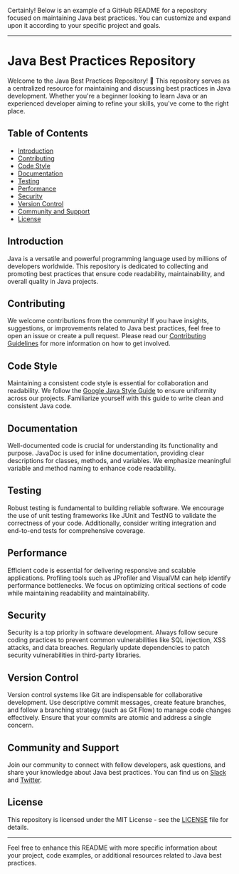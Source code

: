 Certainly! Below is an example of a GitHub README for a repository focused on maintaining Java best practices. You can customize and expand upon it according to your specific project and goals.

---

# Java Best Practices Repository

Welcome to the Java Best Practices Repository! 🚀 This repository serves as a centralized resource for maintaining and discussing best practices in Java development. Whether you're a beginner looking to learn Java or an experienced developer aiming to refine your skills, you've come to the right place.

## Table of Contents

- [Introduction](#introduction)
- [Contributing](#contributing)
- [Code Style](#code-style)
- [Documentation](#documentation)
- [Testing](#testing)
- [Performance](#performance)
- [Security](#security)
- [Version Control](#version-control)
- [Community and Support](#community-and-support)
- [License](#license)

## Introduction

Java is a versatile and powerful programming language used by millions of developers worldwide. This repository is dedicated to collecting and promoting best practices that ensure code readability, maintainability, and overall quality in Java projects.

## Contributing

We welcome contributions from the community! If you have insights, suggestions, or improvements related to Java best practices, feel free to open an issue or create a pull request. Please read our [Contributing Guidelines](CONTRIBUTING.md) for more information on how to get involved.

## Code Style

Maintaining a consistent code style is essential for collaboration and readability. We follow the [Google Java Style Guide](https://google.github.io/styleguide/javaguide.html) to ensure uniformity across our projects. Familiarize yourself with this guide to write clean and consistent Java code.

## Documentation

Well-documented code is crucial for understanding its functionality and purpose. JavaDoc is used for inline documentation, providing clear descriptions for classes, methods, and variables. We emphasize meaningful variable and method naming to enhance code readability.

## Testing

Robust testing is fundamental to building reliable software. We encourage the use of unit testing frameworks like JUnit and TestNG to validate the correctness of your code. Additionally, consider writing integration and end-to-end tests for comprehensive coverage.

## Performance

Efficient code is essential for delivering responsive and scalable applications. Profiling tools such as JProfiler and VisualVM can help identify performance bottlenecks. We focus on optimizing critical sections of code while maintaining readability and maintainability.

## Security

Security is a top priority in software development. Always follow secure coding practices to prevent common vulnerabilities like SQL injection, XSS attacks, and data breaches. Regularly update dependencies to patch security vulnerabilities in third-party libraries.

## Version Control

Version control systems like Git are indispensable for collaborative development. Use descriptive commit messages, create feature branches, and follow a branching strategy (such as Git Flow) to manage code changes effectively. Ensure that your commits are atomic and address a single concern.

## Community and Support

Join our community to connect with fellow developers, ask questions, and share your knowledge about Java best practices. You can find us on [Slack](https://slack.com/java-best-practices) and [Twitter](https://twitter.com/javabestpractices).

## License

This repository is licensed under the MIT License - see the [LICENSE](LICENSE) file for details.

---

Feel free to enhance this README with more specific information about your project, code examples, or additional resources related to Java best practices.